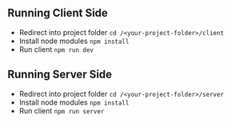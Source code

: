 
## Running Client Side
* Redirect into project folder ```cd /<your-project-folder>/client```
* Install node modules ```npm install```
* Run client ```npm run dev```

## Running Server Side
* Redirect into project folder ```cd /<your-project-folder>/server```
* Install node modules ```npm install```
* Run client ```npm run server```

